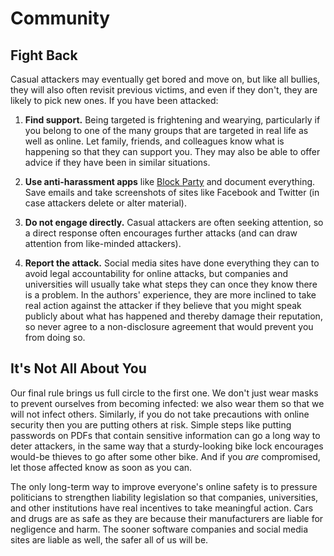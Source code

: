 # Community

## Fight Back

Casual attackers may eventually get bored and move on, but like all
bullies, they will also often revisit previous victims, and even if they
don't, they are likely to pick new ones. If you have been attacked:

1.  **Find support.** Being targeted is frightening and wearying,
    particularly if you belong to one of the many groups that are
    targeted in real life as well as online. Let family, friends, and
    colleagues know what is happening so that they can support you. They
    may also be able to offer advice if they have been in similar
    situations.

2.  **Use anti-harassment apps** like [Block Party][block-party] and
    document everything. Save emails and take screenshots of sites
    like Facebook and Twitter (in case attackers delete or alter
    material).

3.  **Do not engage directly.** Casual attackers are often seeking
    attention, so a direct response often encourages further attacks
    (and can draw attention from like-minded attackers).

4.  **Report the attack.** Social media sites have done everything they
    can to avoid legal accountability for online attacks, but companies
    and universities will usually take what steps they can once they
    know there is a problem. In the authors' experience, they are more
    inclined to take real action against the attacker if they believe
    that you might speak publicly about what has happened and thereby
    damage their reputation, so never agree to a non-disclosure
    agreement that would prevent you from doing so.

## It's Not All About You

Our final rule brings us full circle to the first one. We don't just
wear masks to prevent ourselves from becoming infected: we also wear
them so that we will not infect others. Similarly, if you do not take
precautions with online security then you are putting others at risk.
Simple steps like putting passwords on PDFs that contain sensitive
information can go a long way to deter attackers, in the same way that a
sturdy-looking bike lock encourages would-be thieves to go after some
other bike. And if you *are* compromised, let those affected know as
soon as you can.

The only long-term way to improve everyone's online safety is to
pressure politicians to strengthen liability legislation so that
companies, universities, and other institutions have real incentives to
take meaningful action. Cars and drugs are as safe as they are because
their manufacturers are liable for negligence and harm. The sooner
software companies and social media sites are liable as well, the safer
all of us will be.

[block-party]: https://www.blockpartyapp.com/
